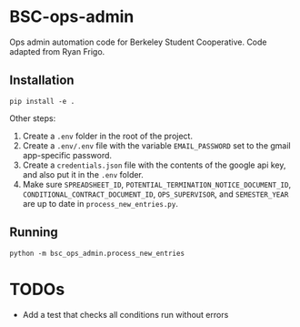 # BSC-ops-admin
Ops admin automation code for Berkeley Student Cooperative. Code adapted from Ryan Frigo.

## Installation

```
pip install -e .
```

Other steps:
1. Create a `.env` folder in the root of the project.
2. Create a `.env/.env` file with the variable `EMAIL_PASSWORD` set to the gmail app-specific password.
3. Create a `credentials.json` file with the contents of the google api key, and also put it in the `.env` folder.
4. Make sure `SPREADSHEET_ID`, `POTENTIAL_TERMINATION_NOTICE_DOCUMENT_ID`, `CONDITIONAL_CONTRACT_DOCUMENT_ID`, `OPS_SUPERVISOR`, and `SEMESTER_YEAR` are up to date in `process_new_entries.py`.


## Running

```
python -m bsc_ops_admin.process_new_entries
```

# TODOs
- Add a test that checks all conditions run without errors